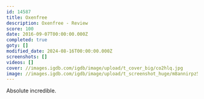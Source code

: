 ```yaml
---
id: 14587
title: Oxenfree
description: Oxenfree - Review
score: 100
date: 2016-09-07T00:00:00.000Z
completed: true
goty: []
modified_date: 2024-08-16T00:00:00.000Z
screenshots: []
videos: []
cover: //images.igdb.com/igdb/image/upload/t_cover_big/co2hlq.jpg
image: //images.igdb.com/igdb/image/upload/t_screenshot_huge/m8annirpz5xgv6pfw9ug.jpg
---
```

Absolute incredible.